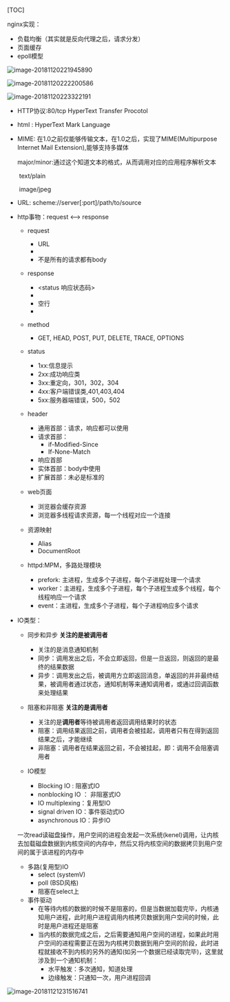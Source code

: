 [TOC]



nginx实现：

* 负载均衡（其实就是反向代理之后，请求分发）
* 页面缓存
* epoll模型





![image-20181120221945890](/Users/chenyansong/Documents/note/images/nginx/instruction_1.png)



![image-20181120222200586](/Users/chenyansong/Documents/note/images/nginx/instruction_2.png)

![image-20181120223322191](/Users/chenyansong/Documents/note/images/nginx/instruction_3.png)





* HTTP协议:80/tcp HyperText Transfer Procotol

* html : HyperText Mark Language

* MIME: 在1.0之前仅能够传输文本，在1.0之后，实现了MIME(Multipurpose Internet Mail Extension),能够支持多媒体

  major/minor:通过这个知道文本的格式，从而调用对应的应用程序解析文本

  ​	text/plain

  ​	image/jpeg

* URL: scheme://server[:port]/path/to/source

* http事物：request <——> response

  * request
    * <method> URL <version>
    * <headers>
    * <body>  不是所有的请求都有body
  * response
    * <version> <status 响应状态码> <reason phrase>
    * <headers>
    * 空行
    * <body>

  * method
    * GET, HEAD, POST, PUT, DELETE, TRACE, OPTIONS
  * status
    * 1xx:信息提示
    * 2xx:成功响应类
    * 3xx:重定向，301，302，304
    * 4xx:客户端错误类,401,403,404
    * 5xx:服务器端错误，500，502
  * header
    * 通用首部：请求，响应都可以使用
    * 请求首部：
      * if-Modified-Since
      * If-None-Match
    * 响应首部
    * 实体首部：body中使用
    * 扩展首部：未必是标准的
  * web页面
    * 浏览器会缓存资源
    * 浏览器多线程请求资源，每一个线程对应一个连接
  * 资源映射
    * Alias
    * DocumentRoot
  * httpd:MPM，多路处理模块
    * prefork: 主进程，生成多个子进程，每个子进程处理一个请求
    * worker：主进程，生成多个子进程，每个子进程生成多个线程，每个线程响应一个请求
    * event：主进程，生成多个子进程，每个子进程响应多个请求

* IO类型：

  * 同步和异步 **关注的是被调用者**

    * 关注的是消息通知机制
    * 同步：调用发出之后，不会立即返回，但是一旦返回，则返回的是最终的结果数据
    * 异步：调用发出之后，被调用方立即返回消息，单返回的并非最终结果，被调用者通过状态，通知机制等来通知调用者，或通过回调函数来处理结果

  * 阻塞和非阻塞 **关注的是调用者**

    * 关注的是**调用者**等待被调用者返回调用结果时的状态
    * 阻塞：调用结果返回之前，调用者会被挂起，调用者只有在得到返回结果之后，才能继续
    * 非阻塞：调用者在结果返回之前，不会被挂起，即：调用不会阻塞调用者

  * IO模型

    * Blocking IO : 阻塞式IO
    * nonblocking IO ： 非阻塞式IO
    * IO multiplexing：复用型IO
    * signal driven IO：事件驱动式IO
    * asynchronous IO：异步IO


  一次read读磁盘操作，用户空间的进程会发起一次系统(kenel)调用，让内核去加载磁盘数据到内核空间的内存中，然后又将内核空间的数据拷贝到用户空间的属于该进程的内存中

  * 多路(复用型)IO
    * select (systemV)
    * poll (BSD风格)
    * 阻塞在select上
  * 事件驱动
    * 在等待内核的数据的时候不是阻塞的，但是当数据加载完毕，内核通知用户进程，此时用户进程调用内核拷贝数据到用户空间的时候，此时是用户进程还是阻塞
    * 当内核的数据完成之后，之后需要通知用户空间的进程，如果此时用户空间的进程需要正在因为内核拷贝数据到用户空间的阶段，此时进程就接收不到内核的另外的通知(如另一个数据已经读取完毕)，这里就涉及到一个通知机制：
      * 水平触发：多次通知，知道处理
      * 边缘触发：只通知一次，用户进程回调

![image-20181121231516741](/Users/chenyansong/Documents/note/images/nginx/io_4.png)